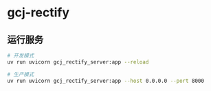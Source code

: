 # gcj-rectify

## 运行服务

```bash
# 开发模式
uv run uvicorn gcj_rectify_server:app --reload

# 生产模式
uv run uvicorn gcj_rectify_server:app --host 0.0.0.0 --port 8000
```